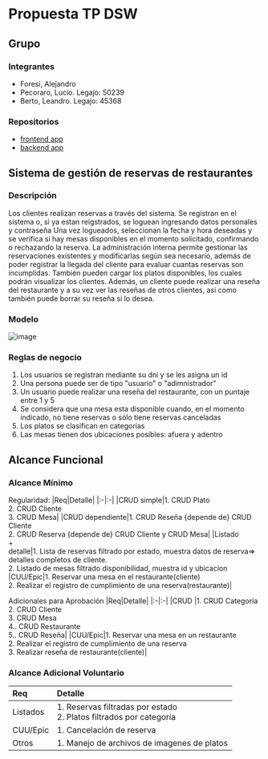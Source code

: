 # Propuesta TP DSW

## Grupo
### Integrantes
* Foresi, Alejandro
* Pecoraro, Lucio. Legajo: 50239
* Berto, Leandro. Legajo: 45368

### Repositorios
* [frontend app](https://github.com/chipcasla/utn-dsw/tree/main/frontend)
* [backend app](https://github.com/chipcasla/utn-dsw/tree/main/api-express)


## Sistema de gestión de reservas de restaurantes
### Descripción
Los clientes realizan reservas a través del sistema. Se registran en el sistema o, si ya estan reigstrados, se loguean ingresando datos personales y contraseña
Una vez logueados, seleccionan la fecha y hora deseadas y se verifica si hay mesas disponibles en el momento solicitado, confirmando o rechazando la reserva.
La administración interna permite gestionar las reservaciones existentes y modificarlas según sea necesario, además de poder registrar la llegada del cliente para evaluar cuantas reservas son incumplidas. También pueden cargar los platos disponibles, los cuales podrán visualizar los clientes.
Además, un cliente puede realizar una reseña del restaurante y a su vez ver las reseñas de otros clientes, asi como también puede borrar su reseña si lo desea.

### Modelo
![image](https://github.com/chipcasla/utn-dsw/blob/main/Diagrama%20dsw.drawio.png)

### Reglas de negocio
1. Los usuarios se registran mediante su dni y se les asigna un id
2. Una persona puede ser de tipo "usuario" o "adimnistrador"
3. Un usuario puede realizar una reseña del restaurante, con un puntaje entre 1 y 5
4. Se considera que una mesa esta disponible cuando, en el momento indicado, no tiene reservas o sólo tiene reservas canceladas
5. Los platos se clasifican en categorías
6. Las mesas tienen dos ubicaciones posibles: afuera y adentro

## Alcance Funcional 

### Alcance Mínimo

Regularidad:
|Req|Detalle|
|:-|:-|
|CRUD simple|1. CRUD Plato<br>2. CRUD Cliente<br>3. CRUD Mesa|
|CRUD dependiente|1. CRUD Reseña {depende de} CRUD Cliente<br>2. CRUD Reserva {depende de} CRUD Cliente y CRUD Mesa|
|Listado<br>+<br>detalle|1. Lista de reservas filtrado por estado, muestra datos de reserva=> detalles completos de cliente.<br> 2. Listado de mesas filtrado disponibilidad, muestra id y ubicacion
|CUU/Epic|1. Reservar una mesa en el restaurante(cliente)<br>2. Realizar el registro de cumplimiento de una reserva(restaurante)|

Adicionales para Aprobación
|Req|Detalle|
|:-|:-|
|CRUD |1. CRUD Categoría<br>2. CRUD Cliente<br>3. CRUD Mesa<br>4.. CRUD Restaurante<br>5.. CRUD Reseña|
|CUU/Epic|1. Reservar una mesa en un restaurante<br>2. Realizar el registro de cumplimiento de una reserva<br>3. Realizar reseña de restaurante(cliente)|


### Alcance Adicional Voluntario

|Req|Detalle|
|:-|:-|
|Listados | 1. Reservas filtradas por estado<br> 2. Platos filtrados por categoría |
|CUU/Epic|1. Cancelación de reserva|
|Otros|1. Manejo de archivos de imagenes de platos|

